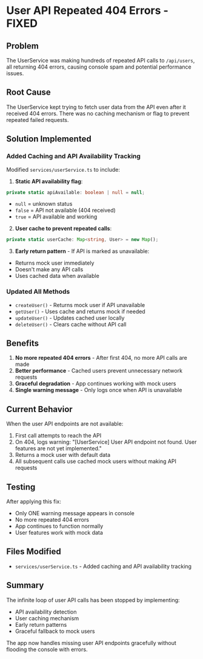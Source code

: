 # User API Repeated 404 Errors - FIXED

## Problem
The UserService was making hundreds of repeated API calls to `/api/users`, all returning 404 errors, causing console spam and potential performance issues.

## Root Cause  
The UserService kept trying to fetch user data from the API even after it received 404 errors. There was no caching mechanism or flag to prevent repeated failed requests.

## Solution Implemented

### Added Caching and API Availability Tracking
Modified `services/userService.ts` to include:

1. **Static API availability flag**:
```typescript
private static apiAvailable: boolean | null = null;
```
- `null` = unknown status
- `false` = API not available (404 received)
- `true` = API available and working

2. **User cache to prevent repeated calls**:
```typescript
private static userCache: Map<string, User> = new Map();
```

3. **Early return pattern** - If API is marked as unavailable:
- Returns mock user immediately
- Doesn't make any API calls
- Uses cached data when available

### Updated All Methods
- `createUser()` - Returns mock user if API unavailable
- `getUser()` - Uses cache and returns mock if needed
- `updateUser()` - Updates cached user locally
- `deleteUser()` - Clears cache without API call

## Benefits
1. **No more repeated 404 errors** - After first 404, no more API calls are made
2. **Better performance** - Cached users prevent unnecessary network requests
3. **Graceful degradation** - App continues working with mock users
4. **Single warning message** - Only logs once when API is unavailable

## Current Behavior
When the user API endpoints are not available:
1. First call attempts to reach the API
2. On 404, logs warning: "[UserService] User API endpoint not found. User features are not yet implemented."
3. Returns a mock user with default data
4. All subsequent calls use cached mock users without making API requests

## Testing
After applying this fix:
- Only ONE warning message appears in console
- No more repeated 404 errors
- App continues to function normally
- User features work with mock data

## Files Modified
- `services/userService.ts` - Added caching and API availability tracking

## Summary
The infinite loop of user API calls has been stopped by implementing:
- API availability detection
- User caching mechanism  
- Early return patterns
- Graceful fallback to mock users

The app now handles missing user API endpoints gracefully without flooding the console with errors.
